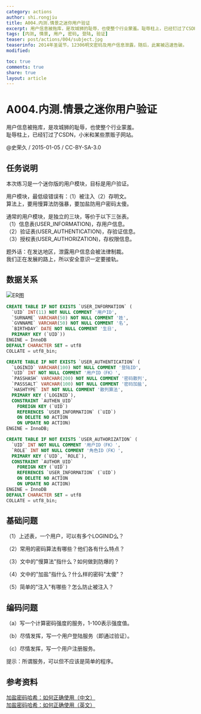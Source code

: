```yaml
---
category: actions
author: shi.rongjiu
title: A004.内测.情景之迷你用户验证
excerpt: 用户信息被拖库，是攻城狮的耻辱，也使整个行业蒙羞。耻辱柱上，已经钉过了CSDN，小米和某些票贩子网站。
tags: [内测, 情景, 用户, 密码, 登陆, 验证]
teaser: post/actions/004/subject.jpg
teaserinfo: 2014年圣诞节，12306明文密码及用户信息泄露，随后，此案被迅速告破。
modified: 

toc: true
comments: true
share: true
layout: article
---
```


# A004.内测.情景之迷你用户验证

用户信息被拖库，是攻城狮的耻辱，也使整个行业蒙羞。  
耻辱柱上，已经钉过了CSDN，小米和某些票贩子网站。  

@史荣久 / 2015-01-05 / CC-BY-SA-3.0  

## 任务说明

本次练习是一个迷你版的用户模块，目标是用户验证。  

用户模块，最低级错误有：（1）被注入（2）存明文。  
算法上，要用慢算法防强暴，要加盐防用户密码太傻。  

通常的用户模块，是独立的三块，等价于以下三张表。  
（1）信息表(USER_INFORMATION)，存用户信息。  
（2）验证表(USER_AUTHENTICATION)，存验证信息。  
（3）授权表(USER_AUTHORIZATION)，存权限信息。  

题外话：在发达地区，泄露用户信息会被法律制裁。  
我们正在发展的路上，所以安全意识一定要接轨。

## 数据关系

![ER图](/images/post/actions/004/erd.png)

``` sql
CREATE TABLE IF NOT EXISTS `USER_INFORMATION` (
  `UID` INT(11) NOT NULL COMMENT '用户ID',
  `SURNAME` VARCHAR(50) NOT NULL COMMENT '姓',
  `GVNNAME` VARCHAR(50) NOT NULL COMMENT '名',
  `BIRTHDAY` DATE NOT NULL COMMENT '生日',
  PRIMARY KEY (`UID`))
ENGINE = InnoDB
DEFAULT CHARACTER SET = utf8
COLLATE = utf8_bin;

CREATE TABLE IF NOT EXISTS `USER_AUTHENTICATION` (
  `LOGINID` VARCHAR(100) NOT NULL COMMENT '登陆ID',
  `UID` INT NOT NULL COMMENT '用户ID（FK）',
  `PASSHASH` VARCHAR(200) NOT NULL COMMENT '密码散列',
  `PASSSALT` VARCHAR(100) NOT NULL COMMENT '密码加盐',
  `HASHTYPE` INT NOT NULL COMMENT '散列算法',
  PRIMARY KEY (`LOGINID`),
  CONSTRAINT `AUTHEN_UID`
    FOREIGN KEY (`UID`)
    REFERENCES `USER_INFORMATION` (`UID`)
    ON DELETE NO ACTION
    ON UPDATE NO ACTION)
ENGINE = InnoDB;

CREATE TABLE IF NOT EXISTS `USER_AUTHORIZATION` (
  `UID` INT NOT NULL COMMENT '用户ID（FK）',
  `ROLE` INT NOT NULL COMMENT '角色ID（FK）',
  PRIMARY KEY (`UID`, `ROLE`),
  CONSTRAINT `AUTHOR_UID`
    FOREIGN KEY (`UID`)
    REFERENCES `USER_INFORMATION` (`UID`)
    ON DELETE NO ACTION
    ON UPDATE NO ACTION)
ENGINE = InnoDB
DEFAULT CHARACTER SET = utf8
COLLATE = utf8_bin;

```

## 基础问题

（1）上述表，一个用户，可以有多个LOGINID么？

（2）常用的密码算法有哪些？他们各有什么特点？

（3）文中的"慢算法"指什么？如何做到防爆的？

（4）文中的"加盐"指什么？什么样的密码"太傻"？

（5）简单的"注入"有哪些？怎么防止被注入？

## 编码问题

（a）写一个计算密码强度的服务，1-100表示强度值。

（b）尽情发挥，写一个用户登陆服务（即通过验证）。

（c）尽情发挥，写一个用户注册服务。

提示：所谓服务，可以但不应该是简单的程序。

## 参考资料

[加盐密码哈希：如何正确使用（中文）](http://blog.jobbole.com/61872/)  
[加盐密码哈希：如何正确使用（英文）](http://crackstation.net/hashing-security.htm)

